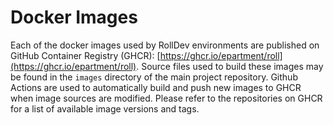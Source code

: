 # Docker Images

Each of the docker images used by RollDev environments are published on GitHub Container Registry (GHCR): [https://ghcr.io/epartment/roll](https://ghcr.io/epartment/roll). Source files used to build these images may be found in the `images` directory of the main project repository. Github Actions are used to automatically build and push new images to GHCR when image sources are modified. Please refer to the repositories on GHCR for a list of available image versions and tags.
